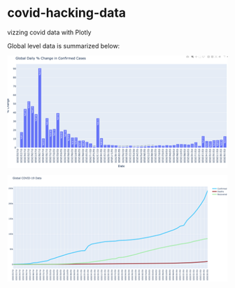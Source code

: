 # covid-hacking-data
vizzing covid data with Plotly

Global level data is summarized below:

![Image description](https://github.com/datavizhokie/covid-hacking-data/blob/master/Global%20Daily%20%25%20Chg.png)

![Image description](https://github.com/datavizhokie/covid-hacking-data/blob/master/Global%20Times%20Series.png)
